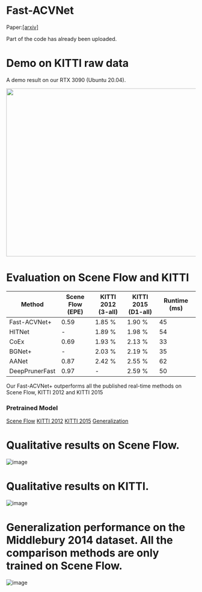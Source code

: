 # Fast-ACVNet

Paper:[[arxiv]](https://arxiv.org/pdf/2209.12699.pdf)

Part of the code has already been uploaded.

# Demo on KITTI raw data

A demo result on our RTX 3090 (Ubuntu 20.04).

<p align="center">
  <img width="844" height="446" src="./demo/kittiraw_demo.gif" data-zoomable>
</p>

# Evaluation on Scene Flow and KITTI

| Method | Scene Flow <br> (EPE) | KITTI 2012 <br> (3-all) | KITTI 2015 <br> (D1-all) | Runtime (ms) |
|---|---|---|---|---|
| Fast-ACVNet+ | 0.59 | 1.85 % | 1.90 % | 45 |
| HITNet | - | 1.89 % |1.98 % | 54 |
| CoEx | 0.69 | 1.93 % | 2.13 % | 33 |
| BGNet+ |  - | 2.03 % | 2.19 % | 35 |
| AANet |  0.87 | 2.42 % | 2.55 % | 62 |
| DeepPrunerFast | 0.97 | - | 2.59 % | 50 |

Our Fast-ACVNet+ outperforms all the published real-time methods on Scene Flow, KITTI 2012 and KITTI 2015

### Pretrained Model

[Scene Flow](https://drive.google.com/file/d/1FWr4QCDe0e325OOviorvZ7lpORmnqTUM/view?usp=share_link)
[KITTI 2012](https://drive.google.com/file/d/1Cq_TQpuT0JF6-jq8DUjLvF0qQqxTZkJ-/view?usp=share_link) 
[KITTI 2015](https://drive.google.com/file/d/17X5hUzRWpxbHdlMDiIAJyG-VByCH59Sz/view?usp=share_link) 
[Generalization](https://drive.google.com/file/d/1VUJR11tVgYiLpUsDYET6NCTgU1QGWtn7/view?usp=share_link) 

# Qualitative results on Scene Flow.

![image](https://github.com/gangweiX/Fast-ACVNet/blob/main/imgs/sceneflow.png)

# Qualitative results on KITTI.

![image](https://github.com/gangweiX/Fast-ACVNet/blob/main/imgs/kitti.png)

# Generalization performance on the Middlebury 2014 dataset. All the comparison methods are only trained on Scene Flow.

![image](https://github.com/gangweiX/Fast-ACVNet/blob/main/imgs/middlebury.png)

